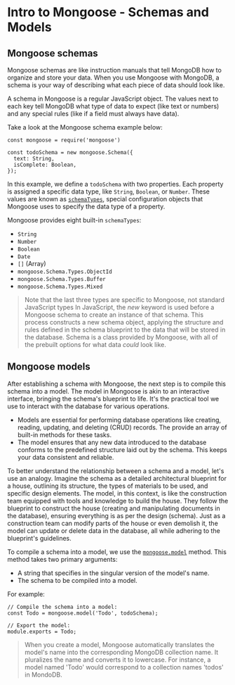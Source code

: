# Intro to Mongoose - Schemas and Models
## Mongoose schemas
Mongoose schemas are like instruction manuals that tell MongoDB how to organize and store your data. When you use Mongoose with MongoDB, a schema is your way of describing what each piece of data should look like. 

A schema in Mongoose is a regular JavaScript object. The values next to each key tell MongoDB what type of data to expect (like text or numbers) and any special rules (like if a field must always have data).

Take a look at the Mongoose schema example below:
```
const mongoose = require('mongoose')

const todoSchema = new mongoose.Schema({
  text: String,
  isComplete: Boolean,
});
```

In this example, we define a `todoSchema` with two properties. Each property is assigned a specific data type, like `String`, `Boolean`, or `Number`. These values are known as [`schemaTypes`](https://mongoosejs.com/docs/schematypes.html#what-is-a-schematype), special configuration objects that Mongoose uses to specify the data type of a property.

Mongoose provides eight built-in `schemaTypes`:
* `String`
* `Number`
* `Boolean`
* `Date`
* `[]` (Array)
* `mongoose.Schema.Types.ObjectId`
* `mongoose.Schema.Types.Buffer`
* `mongoose.Schema.Types.Mixed`

> Note that the last three types are specific to Mongoose, not standard JavaScript types
> In JavaScript, the *new* keyword is used before a Mongoose schema to create an instance of that schema. This process constructs a new schema object, applying the structure and rules defined in the schema blueprint to the data that will be stored in the database. Schema is a class provided by Mongoose, with all of the prebuilt options for what data *could* look like. 

## Mongoose models
After establishing a schema with Mongoose, the next step is to compile this schema into a model. The model in Mongoose is akin to an interactive interface, bringing the schema's blueprint to life. It's the practical tool we use to interact with the database for various operations. 

* Models are essential for performing database operations like creating, reading, updating, and deleting (CRUD) records. The provide an array of built-in methods for these tasks.
* The model ensures that any new data introduced to the database conforms to the predefined structure laid out by the schema. This keeps your data consistent and reliable.

To better understand the relationship between a schema and a model, let's use an analogy. Imagine the schema as a detailed architectural blueprint for a house, outlining its structure, the types of materials to be used, and specific design elements. The model, in this context, is like the construction team equipped with tools and knowledge to build the house. They follow the blueprint to construct the house (creating and manipulating documents in the database), ensuring everything is as per the design (schema). Just as a construction team can modify parts of the house or even demolish it, the model can update or delete data in the database, all while adhering to the blueprint's guidelines. 

To compile a schema into a model, we use the [`mongoose.model`](https://mongoosejs.com/docs/models.html#compiling) method. This method takes two primary arguments: 
* A string that specifies in the singular version of the model's name.
* The schema to be compiled into a model.

For example:
```
// Compile the schema into a model:
const Todo = mongoose.model('Todo', todoSchema);

// Export the model:
module.exports = Todo;
```

> When you create a model, Mongoose automatically translates the model's name into the corresponding MongoDB collection name. It pluralizes the name and converts it to lowercase. For instance, a model named 'Todo' would correspond to a collection names 'todos' in MondoDB.